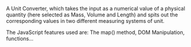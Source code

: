 A Unit Converter, which takes the input as a numerical value of a physical quantity 
(here selected as Mass, Volume and Length) and spits out the corresponding values in two different
measuring systems of unit.

The JavaScript features used are: The map() method, DOM Manipulation, functions... 

